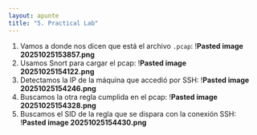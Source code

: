 ```yaml
---
layout: apunte
title: "5. Practical Lab"
---
```


1. Vamos a donde nos dicen que está el archivo `.pcap`:
   !**Pasted image 20251025153857.png**
2. Usamos Snort para cargar el pcap:
   !**Pasted image 20251025154122.png**
3. Detectamos la IP de la máquina que accedió por SSH:
   !**Pasted image 20251025154246.png**
4. Buscamos la otra regla cumplida en el pcap:
   !**Pasted image 20251025154328.png**
5. Buscamos el SID de la regla que se dispara con la conexión SSH:
   !**Pasted image 20251025154430.png**

